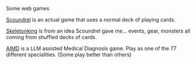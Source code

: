 Some web games

[Scoundrel](https://inf505.github.io/scoundrel/)  is an actual game that uses a normal deck of playing cards. 

[Skeletonking](https://inf505.github.io/skeletonking/) is from an idea Scoundrel gave me... events, gear, monsters all coming from shuffled decks of cards.

[AIMD](https://inf505.github.io/aimd/frontend/) is a LLM assisted Medical Diagnosis game. Play as one of the 77 different specialities. (Some play better than others)


